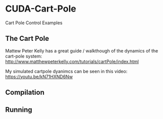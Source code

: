 # CUDA-Cart-Pole
Cart Pole Control Examples


## The Cart Pole

Mattew Peter Kelly has a great guide / walkthough of the dynamics of the cart-pole
system: http://www.matthewpeterkelly.com/tutorials/cartPole/index.html

My simulated cartpole dyanimcs can be seen in this video: https://youtu.be/kN71HXND6Nw

## Compilation


## Running
